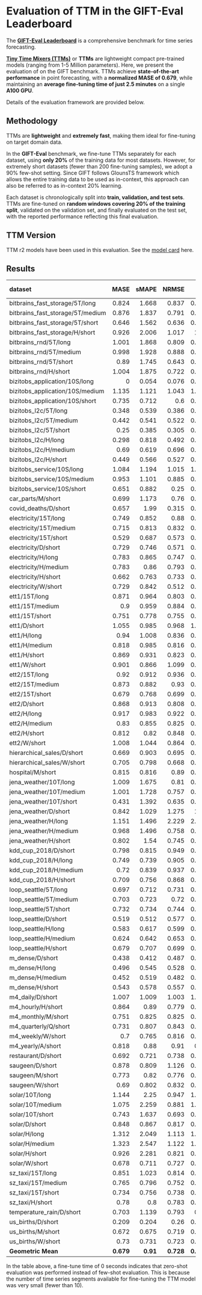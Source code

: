 # Evaluation of TTM in the GIFT-Eval Leaderboard

The [**GIFT-Eval Leaderboard**](https://huggingface.co/spaces/Salesforce/GIFT-Eval) is a comprehensive benchmark for time series forecasting.  

[**Tiny Time Mixers (TTMs)**](https://arxiv.org/abs/2401.03955) or **TTMs** are lightweight compact pre-trained models (ranging from 1-5 Million parameters). Here, we present the evaluation of  on the GIFT benchmark. TTMs achieve **state-of-the-art performance** in point forecasting, with a **normalized MASE of 0.679**, while maintaining an **average fine-tuning time of just 2.5 minutes** on a single **A100 GPU**.  

Details of the evaluation framework are provided below.

## Methodology
TTMs are **lightweight** and **extremely fast**, making them ideal for fine-tuning on target domain data.  

In the **GIFT-Eval** benchmark, we fine-tune TTMs separately for each dataset, using **only 20%** of the training data for most datasets. However, for extremely short datasets (fewer than 200 fine-tuning samples), we adopt a 90% few-shot setting. Since GIFT follows GlounsTS framework which allows the entire training data to be used as in-context, this approach can also be referred to as in-context 20% learning.

Each dataset is chronologically split into **train, validation, and test sets**. TTMs are fine-tuned on **random windows covering 20% of the training split**, validated on the validation set, and finally evaluated on the test set, with the reported performance reflecting this final evaluation.

## TTM Version
TTM r2 models have been used in this evaluation. See the [model card](https://huggingface.co/ibm-granite/granite-timeseries-ttm-r2) here.

## Results
| dataset                          |   MASE |   sMAPE |   NRMSE |    ND |   CRPS |   Finetune time (s) |
|:---------------------------------|-------:|--------:|--------:|------:|-------:|--------------------:|
| bitbrains_fast_storage/5T/long   |  0.824 |   1.668 |   0.837 | 0.941 |  0.726 |            2202.97  |
| bitbrains_fast_storage/5T/medium |  0.876 |   1.837 |   0.791 | 0.879 |  0.651 |            2672.43  |
| bitbrains_fast_storage/5T/short  |  0.646 |   1.562 |   0.636 | 0.518 |  0.466 |            3059.45  |
| bitbrains_fast_storage/H/short   |  0.926 |   2.006 |   1.017 | 1.25  |  0.953 |             139.66  |
| bitbrains_rnd/5T/long            |  1.001 |   1.868 |   0.809 | 0.878 |  0.591 |             889.592 |
| bitbrains_rnd/5T/medium          |  0.998 |   1.928 |   0.888 | 0.923 |  0.621 |            1056.78  |
| bitbrains_rnd/5T/short           |  0.89  |   1.745 |   0.643 | 0.539 |  0.425 |            1185.68  |
| bitbrains_rnd/H/short            |  1.004 |   1.875 |   0.722 | 0.868 |  0.686 |              56.082 |
| bizitobs_application/10S/long    |  0     |   0.054 |   0.076 | 0.062 |  0.059 |             127.735 |
| bizitobs_application/10S/medium  |  1.135 |   1.121 |   1.043 | 1.049 |  1.16  |             131.327 |
| bizitobs_application/10S/short   |  0.735 |   0.712 |   0.6   | 0.627 |  0.639 |              38.841 |
| bizitobs_l2c/5T/long             |  0.348 |   0.539 |   0.386 | 0.332 |  0.358 |             148.742 |
| bizitobs_l2c/5T/medium           |  0.442 |   0.541 |   0.522 | 0.431 |  0.466 |             151.259 |
| bizitobs_l2c/5T/short            |  0.25  |   0.385 |   0.305 | 0.247 |  0.263 |             164.778 |
| bizitobs_l2c/H/long              |  0.298 |   0.818 |   0.492 | 0.434 |  0.381 |               0     |
| bizitobs_l2c/H/medium            |  0.69  |   0.619 |   0.696 | 0.738 |  0.475 |               0     |
| bizitobs_l2c/H/short             |  0.449 |   0.566 |   0.527 | 0.443 |  0.501 |             131.714 |
| bizitobs_service/10S/long        |  1.084 |   1.194 |   1.015 | 1.099 |  1.047 |             303.533 |
| bizitobs_service/10S/medium      |  0.953 |   1.101 |   0.885 | 0.935 |  0.876 |             295.509 |
| bizitobs_service/10S/short       |  0.651 |   0.882 |   0.25  | 0.402 |  0.353 |             310.131 |
| car_parts/M/short                |  0.699 |   1.173 |   0.76  | 0.662 |  0.641 |              65.994 |
| covid_deaths/D/short             |  0.657 |   1.99  |   0.315 | 0.302 |  0.291 |              82.347 |
| electricity/15T/long             |  0.749 |   0.852 |   0.88  | 0.794 |  0.602 |            8915.89  |
| electricity/15T/medium           |  0.715 |   0.813 |   0.832 | 0.745 |  0.621 |            9275.99  |
| electricity/15T/short            |  0.529 |   0.687 |   0.573 | 0.515 |  0.497 |            9649.3   |
| electricity/D/short              |  0.729 |   0.746 |   0.571 | 0.629 |  0.477 |             377.818 |
| electricity/H/long               |  0.783 |   0.865 |   0.747 | 0.754 |  0.474 |            2031.31  |
| electricity/H/medium             |  0.783 |   0.86  |   0.793 | 0.776 |  0.502 |            2014.42  |
| electricity/H/short              |  0.662 |   0.763 |   0.733 | 0.679 |  0.624 |            2266.28  |
| electricity/W/short              |  0.729 |   0.842 |   0.512 | 0.563 |  0.607 |             174.701 |
| ett1/15T/long                    |  0.871 |   0.964 |   0.803 | 0.872 |  0.644 |             374.458 |
| ett1/15T/medium                  |  0.9   |   0.959 |   0.884 | 0.925 |  0.774 |             377.527 |
| ett1/15T/short                   |  0.751 |   0.778 |   0.755 | 0.738 |  0.725 |             400.692 |
| ett1/D/short                     |  1.055 |   0.985 |   0.968 | 1.011 |  0.665 |             177.608 |
| ett1/H/long                      |  0.94  |   1.008 |   0.836 | 0.934 |  0.457 |              77.482 |
| ett1/H/medium                    |  0.818 |   0.985 |   0.816 | 0.862 |  0.506 |              80.172 |
| ett1/H/short                     |  0.869 |   0.931 |   0.823 | 0.872 |  0.782 |              88.371 |
| ett1/W/short                     |  0.901 |   0.866 |   1.099 | 0.989 |  0.836 |               0     |
| ett2/15T/long                    |  0.92  |   0.912 |   0.936 | 0.934 |  0.578 |             370.414 |
| ett2/15T/medium                  |  0.873 |   0.882 |   0.93  | 0.887 |  0.673 |             357.348 |
| ett2/15T/short                   |  0.679 |   0.768 |   0.699 | 0.649 |  0.662 |             383.802 |
| ett2/D/short                     |  0.868 |   0.913 |   0.808 | 0.825 |  0.414 |              52.935 |
| ett2/H/long                      |  0.917 |   0.983 |   0.922 | 0.932 |  0.365 |              81.233 |
| ett2/H/medium                    |  0.83  |   0.855 |   0.825 | 0.835 |  0.433 |              86.377 |
| ett2/H/short                     |  0.812 |   0.82  |   0.848 | 0.816 |  0.702 |              96.161 |
| ett2/W/short                     |  1.008 |   1.044 |   0.864 | 0.917 |  0.556 |               0     |
| hierarchical_sales/D/short       |  0.669 |   0.903 |   0.695 | 0.678 |  0.257 |             296.193 |
| hierarchical_sales/W/short       |  0.705 |   0.798 |   0.668 | 0.663 |  0.352 |             118.517 |
| hospital/M/short                 |  0.815 |   0.816 |   0.89  | 0.883 |  0.841 |              49.097 |
| jena_weather/10T/long            |  1.009 |   1.675 |   0.81  | 0.919 |  0.223 |            1186.83  |
| jena_weather/10T/medium          |  1.001 |   1.728 |   0.757 | 0.874 |  0.248 |            1208.96  |
| jena_weather/10T/short           |  0.431 |   1.392 |   0.635 | 0.583 |  0.285 |            1342.39  |
| jena_weather/D/short             |  0.842 |   1.029 |   1.275 | 1.11  |  0.243 |              70.93  |
| jena_weather/H/long              |  1.151 |   1.496 |   2.229 | 2.231 |  0.314 |             135.956 |
| jena_weather/H/medium            |  0.968 |   1.496 |   0.758 | 0.863 |  0.144 |             103.314 |
| jena_weather/H/short             |  0.802 |   1.54  |   0.745 | 0.855 |  0.359 |             116.307 |
| kdd_cup_2018/D/short             |  0.798 |   0.815 |   0.949 | 0.878 |  0.45  |             515.278 |
| kdd_cup_2018/H/long              |  0.749 |   0.739 |   0.905 | 0.801 |  0.38  |             487.508 |
| kdd_cup_2018/H/medium            |  0.72  |   0.839 |   0.937 | 0.797 |  0.478 |             555.967 |
| kdd_cup_2018/H/short             |  0.709 |   0.756 |   0.868 | 0.701 |  0.742 |             604.517 |
| loop_seattle/5T/long             |  0.697 |   0.712 |   0.731 | 0.696 |  0.611 |            7245.76  |
| loop_seattle/5T/medium           |  0.703 |   0.723 |   0.72  | 0.703 |  0.63  |            7438.39  |
| loop_seattle/5T/short            |  0.732 |   0.734 |   0.744 | 0.732 |  0.634 |            8082.58  |
| loop_seattle/D/short             |  0.519 |   0.512 |   0.577 | 0.501 |  0.347 |             386.424 |
| loop_seattle/H/long              |  0.583 |   0.617 |   0.599 | 0.577 |  0.275 |             398.073 |
| loop_seattle/H/medium            |  0.624 |   0.642 |   0.653 | 0.623 |  0.338 |             471.572 |
| loop_seattle/H/short             |  0.679 |   0.707 |   0.699 | 0.685 |  0.62  |             524.563 |
| m_dense/D/short                  |  0.438 |   0.412 |   0.487 | 0.413 |  0.24  |             142.949 |
| m_dense/H/long                   |  0.496 |   0.545 |   0.528 | 0.503 |  0.233 |             631.487 |
| m_dense/H/medium                 |  0.452 |   0.519 |   0.482 | 0.437 |  0.254 |             659.97  |
| m_dense/H/short                  |  0.543 |   0.578 |   0.557 | 0.514 |  0.503 |             732.951 |
| m4_daily/D/short                 |  1.007 |   1.009 |   1.003 | 1.017 |  0.891 |            2935.28  |
| m4_hourly/H/short                |  0.864 |   0.89  |   0.779 | 0.847 |  0.874 |             264.646 |
| m4_monthly/M/short               |  0.751 |   0.825 |   0.825 | 0.797 |  0.795 |            2729.5   |
| m4_quarterly/Q/short             |  0.731 |   0.807 |   0.843 | 0.785 |  0.799 |             350.686 |
| m4_weekly/W/short                |  0.7   |   0.765 |   0.816 | 0.822 |  0.604 |             992.943 |
| m4_yearly/A/short                |  0.818 |   0.88  |   0.91  | 0.86  |  0.858 |             102.097 |
| restaurant/D/short               |  0.692 |   0.721 |   0.738 | 0.688 |  0.296 |             804.052 |
| saugeen/D/short                  |  0.878 |   0.809 |   1.126 | 0.877 |  0.539 |              90.953 |
| saugeen/M/short                  |  0.773 |   0.82  |   0.776 | 0.773 |  0.765 |              46.979 |
| saugeen/W/short                  |  0.69  |   0.802 |   0.832 | 0.689 |  0.52  |             150.33  |
| solar/10T/long                   |  1.144 |   2.25  |   0.947 | 1.141 |  0.619 |            1541.07  |
| solar/10T/medium                 |  1.075 |   2.259 |   0.881 | 1.068 |  0.645 |            1559.54  |
| solar/10T/short                  |  0.743 |   1.637 |   0.693 | 0.747 |  0.632 |            1648.48  |
| solar/D/short                    |  0.848 |   0.867 |   0.817 | 0.854 |  0.4   |             183.113 |
| solar/H/long                     |  1.312 |   2.049 |   1.113 | 1.314 |  0.413 |             188.01  |
| solar/H/medium                   |  1.323 |   2.547 |   1.122 | 1.322 |  0.44  |             218.911 |
| solar/H/short                    |  0.926 |   2.281 |   0.821 | 0.932 |  0.651 |             244.32  |
| solar/W/short                    |  0.678 |   0.711 |   0.727 | 0.679 |  0.726 |              88.441 |
| sz_taxi/15T/long                 |  0.851 |   1.023 |   0.814 | 0.833 |  0.431 |              19.353 |
| sz_taxi/15T/medium               |  0.765 |   0.796 |   0.752 | 0.762 |  0.474 |              13.244 |
| sz_taxi/15T/short                |  0.734 |   0.756 |   0.738 | 0.734 |  0.681 |             337.854 |
| sz_taxi/H/short                  |  0.78  |   0.8   |   0.783 | 0.778 |  0.618 |              46.291 |
| temperature_rain/D/short         |  0.703 |   1.139 |   0.793 | 0.77  |  0.403 |            7180.64  |
| us_births/D/short                |  0.209 |   0.204 |   0.26  | 0.208 |  0.142 |              41.56  |
| us_births/M/short                |  0.672 |   0.675 |   0.719 | 0.675 |  0.681 |              64.508 |
| us_births/W/short                |  0.73  |   0.731 |   0.723 | 0.727 |  0.66  |             211.301 |
| **Geometric Mean**                   |  **0.679** |   **0.91**  |   **0.728** | **0.719** |  **0.492** |             **148.521** |

In the table above, a fine-tune time of 0 seconds indicates that zero-shot evaluation was performed instead of few-shot evaluation. This is because the number of time series segments available for fine-tuning the TTM model was very small (fewer than 10).